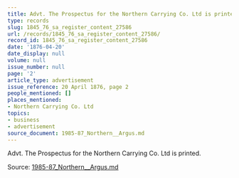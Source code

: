 ```yaml
---
title: Advt. The Prospectus for the Northern Carrying Co. Ltd is printed.
type: records
slug: 1845_76_sa_register_content_27586
url: /records/1845_76_sa_register_content_27586/
record_id: 1845_76_sa_register_content_27586
date: '1876-04-20'
date_display: null
volume: null
issue_number: null
page: '2'
article_type: advertisement
issue_reference: 20 April 1876, page 2
people_mentioned: []
places_mentioned:
- Northern Carrying Co. Ltd
topics:
- business
- advertisement
source_document: 1985-87_Northern__Argus.md
---
```


Advt.  The Prospectus for the Northern Carrying Co. Ltd is printed.

Source: [1985-87_Northern__Argus.md](/downloads/markdown/1985-87_Northern__Argus.md)
